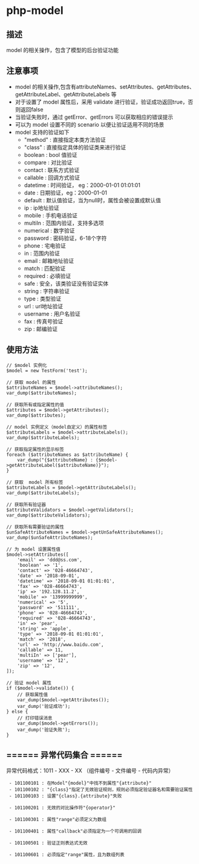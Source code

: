 # php-model
## 描述
model 的相关操作，包含了模型的后台验证功能

## 注意事项
 - model 的相关操作,包含有attributeNames、setAttributes、getAttributes、getAttributeLabel、getAttributeLabels 等
 - 对于设置了 model 属性后，采用 validate 进行验证，验证成功返回true，否则返回false
 - 当验证失败时，通过 getError、getErrors 可以获取相应的错误提示
 - 可以为 model 设置不同的 scenario 以便让验证适用不同的场景
 - model 支持的验证如下
   - "method" : 直接指定本类方法验证
   - "class" : 直接指定具体的验证类来进行验证
   - boolean : bool 值验证
   - compare : 对比验证
   - contact : 联系方式验证
   - callable : 回调方式验证
   - datetime : 时间验证， eg：2000-01-01 01:01:01
   - date : 日期验证，eg：2000-01-01
   - default : 默认值验证，当为null时，属性会被设置成默认值
   - ip : ip地址验证
   - mobile : 手机电话验证
   - multiIn : 范围内验证，支持多选项
   - numerical : 数字验证
   - password : 密码验证，6-18个字符
   - phone : 宅电验证
   - in : 范围内验证
   - email : 邮箱地址验证
   - match : 匹配验证
   - required : 必填验证
   - safe : 安全，该类验证没有验证实体
   - string : 字符串验证
   - type : 类型验证
   - url : url地址验证
   - username : 用户名验证
   - fax : 传真号验证
   - zip : 邮编验证


## 使用方法
```
// $model 实例化
$model = new TestForm('test');

// 获取 model 的属性
$attributeNames = $model->attributeNames();
var_dump($attributeNames);

// 获取所有或指定属性的值
$attributes = $model->getAttributes();
var_dump($attributes);

// model 实例定义（model自定义）的属性标签
$attributeLabels = $model->attributeLabels();
var_dump($attributeLabels);

// 获取指定属性的显示标签
foreach ($attributeNames as $attributeName) {
    var_dump("{$attributeName} : {$model->getAttributeLabel($attributeName)}");
}

// 获取  model 所有标签
$attributeLabels = $model->getAttributeLabels();
var_dump($attributeLabels);

// 获取所有验证器
$attributeValidators = $model->getValidators();
var_dump($attributeValidators);

// 获取所有需要验证的属性
$unSafeAttributeNames = $model->getUnSafeAttributeNames();
var_dump($unSafeAttributeNames);

// 为 model 设置属性值
$model->setAttributes([
    'email' => 'ddd@ss.com',
    'boolean' => '1',
    'contact' => '028-46664743',
    'date' => '2018-09-01',
    'datetime' => '2018-09-01 01:01:01',
    'fax' => '028-46664743',
    'ip' => '192.128.11.2',
    'mobile' => '13999999999',
    'numerical' => '5',
    'password' => '511111',
    'phone' => '028-46664743',
    'required' => '028-46664743',
    'in' => 'pear',
    'string' => 'apple',
    'type' => '2018-09-01 01:01:01',
    'match' => '2018',
    'url' => 'http://www.baidu.com',
    'callable' => 11,
    'multiIn' => ['pear'],
    'username' => '12',
    'zip' => '12',
]);

// 验证 model 属性
if ($model->validate()) {
    // 获取属性值
    var_dump($model->getAttributes());
    var_dump('验证成功');
} else {
    // 打印错误消息
    var_dump($model->getErrors());
    var_dump('验证失败');
}
```
## ====== 异常代码集合 ======

异常代码格式：1011 - XXX - XX （组件编号 - 文件编号 - 代码内异常）
```
 - 101100101 : 在Model"{model}"中找不到属性"{attribute}"
 - 101100102 : "{class}"指定了无效验证规则，规则必须指定验证器名和需要验证属性
 - 101100103 : 设置"{class}.{attribute}"失败
 
 - 101100201 : 无效的对比操作符"{operator}"
 
 - 101100301 : 属性"range"必须定义为数组
 
 - 101100401 : 属性"callback"必须指定为一个可调用的回调
 
 - 101100501 : 验证正则表达式无效
 
 - 101100601 : 必须指定"range"属性，且为数组列表
```